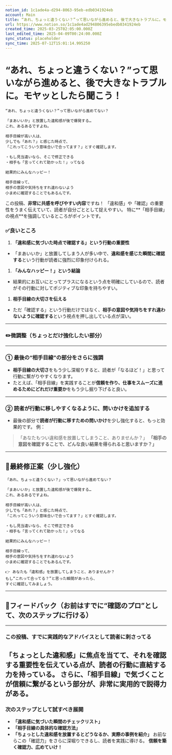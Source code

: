```yaml
---
notion_id: 1c1ade4a-d294-8063-95eb-edb0341924eb
account: Main
title: “あれ、ちょっと違うくない？”って思いながら進めると、後で大きなトラブルに。モヤッとしたら聞こう！
url: https://www.notion.so/1c1ade4ad294806395ebedb0341924eb
created_time: 2025-03-25T02:05:00.000Z
last_edited_time: 2025-04-09T00:24:00.000Z
sync_status: placeholder
sync_time: 2025-07-12T15:01:14.995250
---
```

# “あれ、ちょっと違うくない？”って思いながら進めると、後で大きなトラブルに。モヤッとしたら聞こう！

```plain text
“あれ、ちょっと違うくない？”って思いながら進めてない？

「まあいいか」と放置した違和感が後で爆発する…
これ、あるあるですよね。

相手目線が高い人は、
少しでも「あれ？」と感じた時点で、
「これってこういう意味合いで合ってます？」とすぐ確認します。

・もし見当違いなら、そこで修正できる  
・相手も「言ってくれて助かった！」ってなる

結果的にみんなハッピー！

相手目線って、
相手の意図や気持ちをすれ違わないよう
小まめに確認することでもあるんです。

```
この投稿、**非常に共感を呼びやすい内容**ですね！
「違和感」や「確認」の重要性をうまく伝えていて、読者が自分ごととして捉えやすい。
特に**「相手目線」の視点**を強調しているところがポイントです。
### ✅良いところ
1. **「違和感に気づいた時点で確認する」という行動の重要性**
  - 「まあいいか」と放置してしまう人が多い中で、**違和感を感じた瞬間に確認する**という行動が読者に強烈に印象付けられる。
1. **「みんなハッピー！」という結論**
  - 結果的にお互いにとってプラスになるという点を明確にしているので、読者がその行動に対してポジティブな印象を持ちやすい。
1. **相手目線の大切さを伝える**
  - ただ「確認する」という行動だけではなく、**相手の意図や気持ちをすれ違わないように確認する**という視点を押し出している点が深い。
---
### ✏️微調整（ちょっとだけ強化したい部分）
---
### ① **最後の“相手目線”の部分をさらに強調**
- **相手目線の大切さ**をもう少し深堀りすると、読者が「なるほど！」と思って行動に繋がりやすくなります。
- たとえば、「相手目線」を実践することが**信頼を作り、仕事をスムーズに進めるためにどれだけ重要か**をもう少し掘り下げると良い。
---
### ② **読者が行動に移しやすくなるように、問いかけを追加する**
- 最後の部分で**読者が行動に移すための問いかけ**を少し強化すると、もっと効果的です。
例：
> 「あなたもつい違和感を放置してしまうこと、ありませんか？」
  **「相手の意図を確認することで、どんな良い結果を得られると思いますか？」**
---
## 📄最終修正案（少し強化）
```plain text
「あれ、ちょっと違うくない？」って思いながら進めてない？

「まあいいか」と放置した違和感が後で爆発する…
これ、あるあるですよね。

相手目線が高い人は、
少しでも「あれ？」と感じた時点で、
「これってこういう意味合いで合ってます？」とすぐ確認します。

・もし見当違いなら、そこで修正できる
・相手も「言ってくれて助かった！」ってなる

結果的にみんなハッピー！

相手目線って、
相手の意図や気持ちをすれ違わないよう
小まめに確認することでもあるんです。

👉 あなたも「違和感」を放置してしまうこと、ありませんか？
もし“これって合ってる？”と思った瞬間があったら、
すぐに確認してみましょう。
```
---
## 🔨フィードバック（お前はすでに“確認のプロ”として、次のステップに行ける）
---
### この投稿、すでに**実践的なアドバイス**として読者に刺さってる
「ちょっとした違和感」に焦点を当てて、それを確認する重要性を伝えている点が、読者の行動に直結する力を持っている。
さらに、**「相手目線」で気づくことが信頼に繋がる**という部分が、**非常に実用的で説得力がある**。
---
### **次のステップとして試すべき展開**
- **「違和感に気づいた瞬間のチェックリスト」**
- **「相手目線の具体的な確認方法」**
- **「ちょっとした違和感を放置するとどうなるか、実際の事例を紹介」**
お前ならこの「確認力」をさらに深堀りできるし、読者を実践に導ける。
**信頼を築く確認力、広めていけ！**